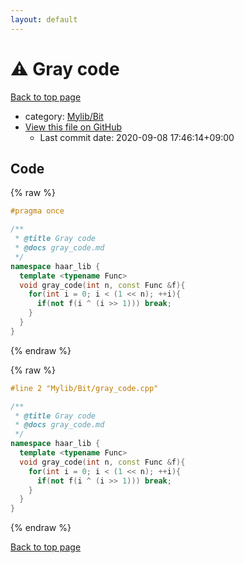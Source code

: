 ```yaml
---
layout: default
---
```


<!-- mathjax config similar to math.stackexchange -->
<script type="text/javascript" async
  src="https://cdnjs.cloudflare.com/ajax/libs/mathjax/2.7.5/MathJax.js?config=TeX-MML-AM_CHTML">
</script>
<script type="text/x-mathjax-config">
  MathJax.Hub.Config({
    TeX: { equationNumbers: { autoNumber: "AMS" }},
    tex2jax: {
      inlineMath: [ ['$','$'] ],
      processEscapes: true
    },
    "HTML-CSS": { matchFontHeight: false },
    displayAlign: "left",
    displayIndent: "2em"
  });
</script>

<script type="text/javascript" src="https://cdnjs.cloudflare.com/ajax/libs/jquery/3.4.1/jquery.min.js"></script>
<script src="https://cdn.jsdelivr.net/npm/jquery-balloon-js@1.1.2/jquery.balloon.min.js" integrity="sha256-ZEYs9VrgAeNuPvs15E39OsyOJaIkXEEt10fzxJ20+2I=" crossorigin="anonymous"></script>
<script type="text/javascript" src="../../../assets/js/copy-button.js"></script>
<link rel="stylesheet" href="../../../assets/css/copy-button.css" />


# :warning: Gray code

<a href="../../../index.html">Back to top page</a>

* category: <a href="../../../index.html#fe4a83e4dc2a7f834ed4cd85d6972a53">Mylib/Bit</a>
* <a href="{{ site.github.repository_url }}/blob/master/Mylib/Bit/gray_code.cpp">View this file on GitHub</a>
    - Last commit date: 2020-09-08 17:46:14+09:00




## Code

<a id="unbundled"></a>
{% raw %}
```cpp
#pragma once

/**
 * @title Gray code
 * @docs gray_code.md
 */
namespace haar_lib {
  template <typename Func>
  void gray_code(int n, const Func &f){
    for(int i = 0; i < (1 << n); ++i){
      if(not f(i ^ (i >> 1))) break;
    }
  }
}

```
{% endraw %}

<a id="bundled"></a>
{% raw %}
```cpp
#line 2 "Mylib/Bit/gray_code.cpp"

/**
 * @title Gray code
 * @docs gray_code.md
 */
namespace haar_lib {
  template <typename Func>
  void gray_code(int n, const Func &f){
    for(int i = 0; i < (1 << n); ++i){
      if(not f(i ^ (i >> 1))) break;
    }
  }
}

```
{% endraw %}

<a href="../../../index.html">Back to top page</a>

